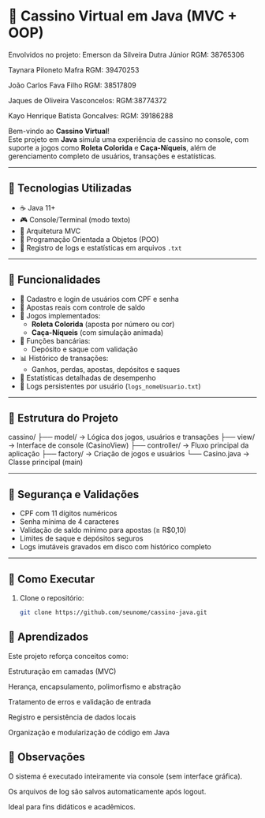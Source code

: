 # 🎰 Cassino Virtual em Java (MVC + OOP)

Envolvidos no projeto:
Emerson da Silveira Dutra Júnior RGM: 38765306

Taynara Piloneto Mafra RGM: 39470253
 
 João Carlos Fava Filho  RGM: 38517809

 Jaques de Oliveira Vasconcelos: RGM:38774372

 Kayo Henrique Batista Goncalves: RGM: 39186288


Bem-vindo ao **Cassino Virtual**!  
Este projeto em **Java** simula uma experiência de cassino no console, com suporte a jogos como **Roleta Colorida** e **Caça-Níqueis**, além de gerenciamento completo de usuários, transações e estatísticas.

---

## 🧩 Tecnologias Utilizadas

- ☕ Java 11+
- 🎮 Console/Terminal (modo texto)
- 📁 Arquitetura MVC
- 🧠 Programação Orientada a Objetos (POO)
- 💾 Registro de logs e estatísticas em arquivos `.txt`

---

## 🎯 Funcionalidades

- 👤 Cadastro e login de usuários com CPF e senha
- 💸 Apostas reais com controle de saldo
- 🎰 Jogos implementados:
  - **Roleta Colorida** (aposta por número ou cor)
  - **Caça-Níqueis** (com simulação animada)
- 🏦 Funções bancárias:
  - Depósito e saque com validação
- 📊 Histórico de transações:
  - Ganhos, perdas, apostas, depósitos e saques
- 📝 Estatísticas detalhadas de desempenho
- 📂 Logs persistentes por usuário (`logs_nomeUsuario.txt`)

---

## 📁 Estrutura do Projeto

cassino/
├── model/ → Lógica dos jogos, usuários e transações
├── view/ → Interface de console (CasinoView)
├── controller/ → Fluxo principal da aplicação
├── factory/ → Criação de jogos e usuários
└── Casino.java → Classe principal (main)


---

## 🔐 Segurança e Validações

- CPF com 11 dígitos numéricos
- Senha mínima de 4 caracteres
- Validação de saldo mínimo para apostas (≥ R$0,10)
- Limites de saque e depósitos seguros
- Logs imutáveis gravados em disco com histórico completo

---

## 💾 Como Executar

1. Clone o repositório:
   ```bash
   git clone https://github.com/seunome/cassino-java.git
   
## 🧠 Aprendizados
Este projeto reforça conceitos como:

Estruturação em camadas (MVC)

Herança, encapsulamento, polimorfismo e abstração

Tratamento de erros e validação de entrada

Registro e persistência de dados locais

Organização e modularização de código em Java

## 📌 Observações
O sistema é executado inteiramente via console (sem interface gráfica).

Os arquivos de log são salvos automaticamente após logout.

Ideal para fins didáticos e acadêmicos.
